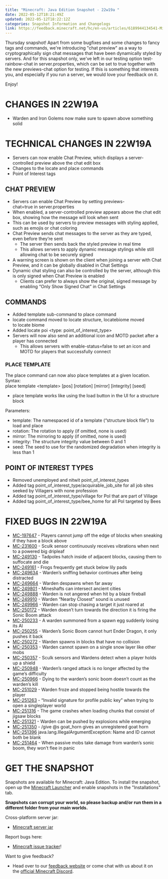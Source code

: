 ```yaml
---
title: "Minecraft: Java Edition Snapshot - 22w19a "
date: 2022-05-12T18:21:49Z
updated: 2022-05-12T18:22:12Z
categories: Snapshot Information and Changelogs
link: https://feedback.minecraft.net/hc/en-us/articles/6189944134541-Minecraft-Java-Edition-Snapshot-22w19a
---
```


Thursday snapshot! Apart from some bugfixes and some changes to fancy tags and commands, we're introducing "chat preview" as a way to cryptographically sign chat messages that have been dynamically styled by servers. And for this snapshot only, we've left in our testing option test-rainbow-chat in server.properties, which can be set to true together with the new previews-chat option for testing. If this is something that interests you, and especially if you run a server, we would love your feedback on it.

Enjoy!

# CHANGES IN 22W19A

- Warden and Iron Golems now make sure to spawn above something solid

# TECHNICAL CHANGES IN 22W19A

- Servers can now enable Chat Preview, which displays a server-controlled preview above the chat edit box
- Changes to the locate and place commands
- Point of Interest tags

## CHAT PREVIEW

- Servers can enable Chat Preview by setting previews-chat=true in server.properties
- When enabled, a server-controlled preview appears above the chat edit box, showing how the message will look when sent
- This can be used by servers to preview messages with styling applied, such as emojis or chat coloring
- Chat Preview sends chat messages to the server as they are typed, even before they’re sent
  - The server then sends back the styled preview in real time
  - This allows servers to apply dynamic message stylings while still allowing chat to be securely signed
- A warning screen is shown on the client when joining a server with Chat Preview, and it can be globally disabled in Chat Settings
- Dynamic chat styling can also be controlled by the server, although this is only signed when Chat Preview is enabled
  - Clients can prefer to always show the original, signed message by enabling “Only Show Signed Chat” in Chat Settings

## COMMANDS

- Added template sub-command to place command
- locate command moved to locate structure, locatebiome moved to locate biome
- Added locate poi \<type: point_of_interest_type\>
- Servers will now also send an additional icon and MOTD packet after a player has connected
  - This allows servers with enable-status=false to set an icon and MOTD for players that successfully connect

### PLACE TEMPLATE

The place command can now also place templates at a given location. Syntax:  
place template \<template\> \[pos\] \[rotation\] \[mirror\] \[integrity\] \[seed\]

- place template works like using the load button in the UI for a structure block

Parameters:

- template: The namespaced id of a template (“structure block file”) to load and place
- rotation: The rotation to apply (if omitted, none is used)
- mirror: The mirroring to apply (if omitted, none is used)
- integrity: The structure integrity value between 0 and 1
- seed: The seed to use for the randomized degradation when integrity is less than 1

## POINT OF INTEREST TYPES

- Removed unemployed and nitwit point_of_interest_types
- Added tag point_of_interest_type/acquirable_job_site for all job sites seeked by Villagers with none profession
- Added tag point_of_interest_type/village for PoI that are part of Village
- Added tag point_of_interest_type/bee_home for all PoI targeted by Bees

# FIXED BUGS IN 22W19A

- [MC-197647](https://bugs.mojang.com/browse/MC-197647) - Players cannot jump off the edge of blocks when sneaking if they have a block above
- [MC-231600](https://bugs.mojang.com/browse/MC-231600) - Sculk sensor continuously receives vibrations when next to a powered big dripleaf
- [MC-249130](https://bugs.mojang.com/browse/MC-249130) - Tadpoles hatch inside of adjacent blocks, causing them to suffocate and die
- [MC-249161](https://bugs.mojang.com/browse/MC-249161) - Frogs frequently get stuck below lily pads
- [MC-249634](https://bugs.mojang.com/browse/MC-249634) - Warden’s sniffing behavior continues after being distracted
- [MC-249664](https://bugs.mojang.com/browse/MC-249664) - Warden despawns when far away
- [MC-249801](https://bugs.mojang.com/browse/MC-249801) - Mineshafts can intersect ancient cities
- [MC-249888](https://bugs.mojang.com/browse/MC-249888) - Warden is not angered when hit by a blaze fireball
- [MC-249910](https://bugs.mojang.com/browse/MC-249910) - Warden “Nearby Closest” sound is unused
- [MC-249966](https://bugs.mojang.com/browse/MC-249966) - Warden can stop chasing a target it just roared at
- [MC-250172](https://bugs.mojang.com/browse/MC-250172) - Warden doesn’t turn towards the direction it is firing the Sonic Boom attack
- [MC-250233](https://bugs.mojang.com/browse/MC-250233) - A warden summoned from a spawn egg suddenly losing its AI
- [MC-250255](https://bugs.mojang.com/browse/MC-250255) - Warden’s Sonic Boom cannot hurt Ender Dragon, it only pushes it back
- [MC-250272](https://bugs.mojang.com/browse/MC-250272) - Warden spawns in blocks that have no collision
- [MC-250353](https://bugs.mojang.com/browse/MC-250353) - Warden cannot spawn on a single snow layer like other mobs
- [MC-250357](https://bugs.mojang.com/browse/MC-250357) - Sculk sensors and Wardens detect when a player holds up a shield
- [MC-250948](https://bugs.mojang.com/browse/MC-250948) - Warden’s ranged attack is no longer affected by the game’s difficulty
- [MC-250966](https://bugs.mojang.com/browse/MC-250966) - Dying to the warden’s sonic boom doesn’t count as the warden’s kill
- [MC-251029](https://bugs.mojang.com/browse/MC-251029) - Warden froze and stopped being hostile towards the player
- [MC-251263](https://bugs.mojang.com/browse/MC-251263) - “Invalid signature for profile public key” when trying to open a singleplayer world
- [MC-251316](https://bugs.mojang.com/browse/MC-251316) - The game crashes when loading chunks that consist of jigsaw blocks
- [MC-251321](https://bugs.mojang.com/browse/MC-251321) - Warden can be pushed by explosions while emerging
- [MC-251350](https://bugs.mojang.com/browse/MC-251350) - /give @s goat_horn gives an unregistered goat horn
- [MC-251396](https://bugs.mojang.com/browse/MC-251396) java.lang.IllegalArgumentException: Name and ID cannot both be blank
- [MC-251464](https://bugs.mojang.com/browse/MC-251464) - When passive mobs take damage from warden’s sonic boom, they won’t flee in panic

# GET THE SNAPSHOT

Snapshots are available for Minecraft: Java Edition. To install the snapshot, open up the [Minecraft Launcher](https://www.minecraft.net/download.html) and enable snapshots in the "Installations" tab.

**Snapshots can corrupt your world, so please backup and/or run them in a different folder from your main worlds.**

Cross-platform server jar:

- [Minecraft server jar](https://launcher.mojang.com/v1/objects/c354ac562b44fe5857535935125942ff89616cab/server.jar)

Report bugs here:

- [Minecraft issue tracker](https://bugs.mojang.com/browse/MC)!

Want to give feedback?

- Head over to our [feedback website](https://aka.ms/JavaSnapshotFeedback?ref=minecraftnet) or come chat with us about it on the [official Minecraft Discord](https://discordapp.com/invite/minecraft).
